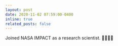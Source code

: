 ```yaml
---
layout: post
date: 2020-11-02 07:59:00-0400
inline: true
related_posts: false
---
```


Joined NASA IMPACT as a research scientist. :tada:👨🏽‍🔬
